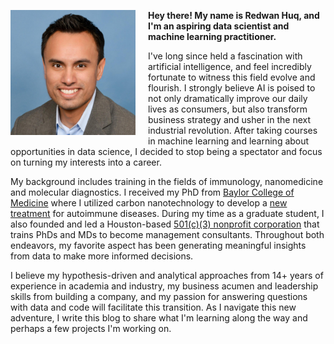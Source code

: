 <img src="/images/profile.jpg" align="left" height="200" style="padding-right:20px; padding-bottom:5px">**Hey there! My name is Redwan Huq, and I'm an aspiring data scientist and machine learning practitioner.**

I've long since held a fascination with artificial intelligence, and feel incredibly fortunate to witness this field evolve and flourish. I strongly believe AI is poised to not only dramatically improve our daily lives as consumers, but also transform business strategy and usher in the next industrial revolution. After taking courses in machine learning and learning about opportunities in data science, I decided to stop being a spectator and focus on turning my interests into a career.

My background includes training in the fields of immunology, nanomedicine and molecular diagnostics. I received my PhD from [Baylor College of Medicine](https://www.bcm.edu/research/labs/christine-beeton) where I utilized carbon nanotechnology to develop a [new treatment](http://www.nature.com/articles/srep33808) for autoimmune diseases. During my time as a graduate student, I also founded and led a Houston-based [501(c)(3) nonprofit corporation](http://medcenterconsulting.com) that trains PhDs and MDs to become management consultants. Throughout both endeavors, my favorite aspect has been generating meaningful insights from data to make more informed decisions.

I believe my hypothesis-driven and analytical approaches from 14+ years of experience in academia and industry, my business acumen and leadership skills from building a company, and my passion for answering questions with data and code will facilitate this transition. As I navigate this new adventure, I write this blog to share what I'm learning along the way and perhaps a few projects I'm working on.

